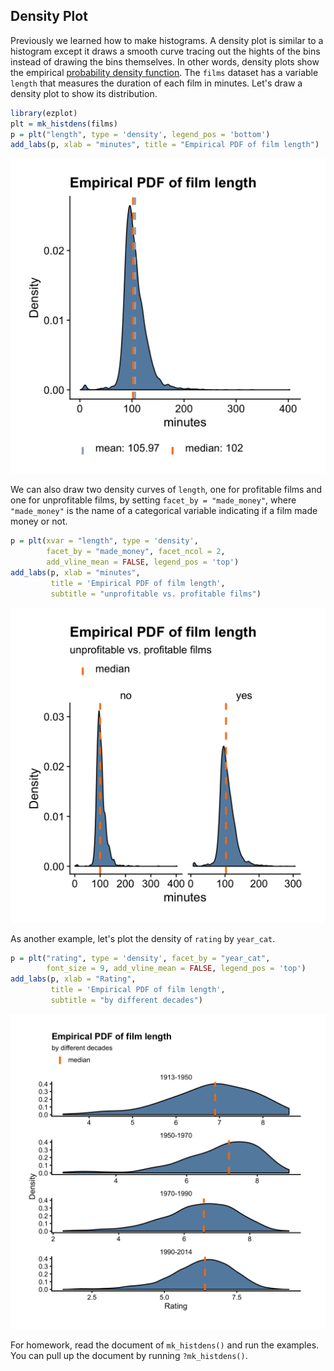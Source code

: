 ## Density Plot

Previously we learned how to make histograms. A density plot is similar to a histogram except it draws a smooth curve tracing out the hights of the bins instead of drawing the bins themselves. In other words, density plots show the empirical [probability density function](https://en.wikipedia.org/wiki/Probability_density_function). The `films` dataset has a variable `length` that measures the duration of each film in minutes. Let's draw a density plot to show its distribution. 


```r
library(ezplot)
plt = mk_histdens(films)
p = plt("length", type = 'density', legend_pos = 'bottom')
add_labs(p, xlab = "minutes", title = "Empirical PDF of film length")
```

![](images/density_length-1.png)

We can also draw two density curves of `length`, one for profitable films and one for unprofitable films, by setting `facet_by = "made_money"`, where `"made_money"` is the name of a categorical variable indicating if a film made money or not.


```r
p = plt(xvar = "length", type = 'density', 
        facet_by = "made_money", facet_ncol = 2,
        add_vline_mean = FALSE, legend_pos = 'top') 
add_labs(p, xlab = "minutes", 
         title = 'Empirical PDF of film length',
         subtitle = "unprofitable vs. profitable films")
```

![](images/density_length_by_made_money-1.png)

As another example, let's plot the density of `rating` by `year_cat`.


```r
p = plt("rating", type = 'density', facet_by = "year_cat", 
        font_size = 9, add_vline_mean = FALSE, legend_pos = 'top') 
add_labs(p, xlab = "Rating", 
         title = 'Empirical PDF of film length',
         subtitle = "by different decades")
```

![](images/density_rating_by_year_cat-1.png)

For homework, read the document of `mk_histdens()` and run the examples. 
You can pull up the document by running `?mk_histdens()`. 

